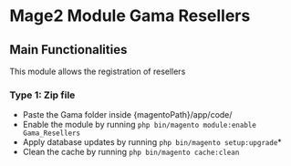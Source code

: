 # Mage2 Module Gama Resellers

## Main Functionalities
This module allows the registration of resellers

### Type 1: Zip file

 - Paste the Gama folder inside {magentoPath}/app/code/
 - Enable the module by running `php bin/magento module:enable Gama_Resellers`
 - Apply database updates by running `php bin/magento setup:upgrade`\*
 - Clean the cache by running `php bin/magento cache:clean`
